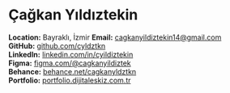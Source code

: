 # Çağkan Yıldıztekin

**Location:** Bayraklı, İzmir
**Email:** [cagkanyildiztekin14@gmail.com](mailto:cagkanyildiztekin14@gmail.com)  
**GitHub:** [github.com/cyldztkn](https://github.com/cyldztkn)  
**LinkedIn:** [linkedin.com/in/cyildiztekin](https://linkedin.com/in/cyildiztekin)  
**Figma:** [figma.com/@cagkanyildiztek](https://figma.com/@cagkanyildiztek)  
**Behance:** [behance.net/cagkanyldztkn](https://behance.net/cagkanyldztkn)  
**Portfolio:** [portfolio.dijitaleskiz.com.tr](http://portfolio.dijitaleskiz.com.tr)
